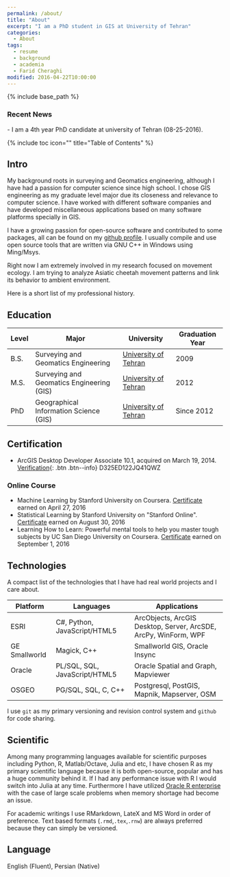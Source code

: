 ```yaml
---
permalink: /about/
title: "About"
excerpt: "I am a PhD student in GIS at University of Tehran"
categories:
  - About
tags:
  - resume
  - background
  - academia
  - Farid Cheraghi
modified: 2016-04-22T10:00:00
---
```


{% include base_path %}

<h3 class="archive__subtitle">Recent News</h3>
<!-- I am a visiting scholar at university of Maryland College Park. -->
- I am a 4th year PhD candidate at university of Tehran (08-25-2016).
 
{% include toc icon="" title="Table of Contents" %}

## Intro

My background roots in surveying and Geomatics engineering, although I have had a passion for computer science since high school. I chose GIS engineering as my graduate level major due its closeness and relevance to computer science. I have worked with different software companies and have developed miscellaneous applications based on many software platforms specially in GIS.

I have a growing passion for open-source software and contributed to some packages, all can be found on my [github profile](https://github.com/faridcher). I usually compile and use open source tools that are written via GNU C++ in Windows using Ming/Msys.

Right now I am extremely involved in my research focused on movement ecology. I am trying to analyze Asiatic cheetah movement patterns and link its behavior to ambient environment.

Here is a short list of my professional history.

## Education

|Level|Major|University|Graduation Year|
---|---|---|---|
B.S.|Surveying and Geomatics Engineering|[University of Tehran](http://ut.ac.ir/en)|2009|
M.S.|Surveying and Geomatics Engineering (GIS)|[University of Tehran](http://ut.ac.ir/en)|2012|
PhD|Geographical Information Science (GIS)|[University of Tehran](http://ut.ac.ir/en)|Since 2012|

## Certification
- ArcGIS Desktop Developer Associate 10.1, acquired on March 19, 2014.<br/>
[Verification](http://www.esri.com/CertificationVerification){: .btn .btn--info} D325ED122JQ41QWZ

### Online Course
- Machine Learning by Stanford University on Coursera. [Certificate](https://www.coursera.org/account/accomplishments/certificate/GZLLTAVPWQ3U) earned on April 27, 2016
- Statistical Learning by Stanford University on "Stanford Online". [Certificate](https://verify.lagunita.stanford.edu/SOA/15c78c5b8e984b288256bc4d4327f6c3) earned on August 30, 2016
- Learning How to Learn: Powerful mental tools to help you master tough subjects by UC San Diego University on Coursera. [Certificate](coursera.org/verify/UXGT3E57GERA) earned on September 1, 2016

## Technologies
A compact list of the technologies that I have had real world projects and I care about.

|Platform|Languages|Applications|
---|---|---|
ESRI|C#, Python, JavaScript/HTML5|ArcObjects, ArcGIS Desktop, Server, ArcSDE, ArcPy, WinForm, WPF|
GE Smallworld|Magick, C++|Smallworld GIS, Oracle Insync|
Oracle|PL/SQL, SQL, JavaScript/HTML5|Oracle Spatial and Graph, Mapviewer|
OSGEO|PG/SQL, SQL, C, C++|Postgresql, PostGIS, Mapnik, Mapserver, OSM|

I use `git` as my primary versioning and revision control system and `github` for code sharing.

## Scientific 
Among many programming languages available for scientific purposes including Python, R, Matlab/Octave, Julia and etc, I have chosen R as my primary scientific language because it is both open-source, popular and has a huge community behind it. If I had any performance issue with R I would switch into Julia at any time. Furthermore I have utilized [Oracle R enterprise](http://www.oracle.com/technetwork/database/database-technologies/r/r-enterprise/overview/index.html) with the case of large scale problems when memory shortage had become an issue. 

For academic writings I use RMarkdown, LateX and MS Word in order of preference. Text based formats (`.rmd`,`.tex`,`.rnw`) are always preferred because they can simply be versioned.

## Language
English (Fluent), Persian (Native)